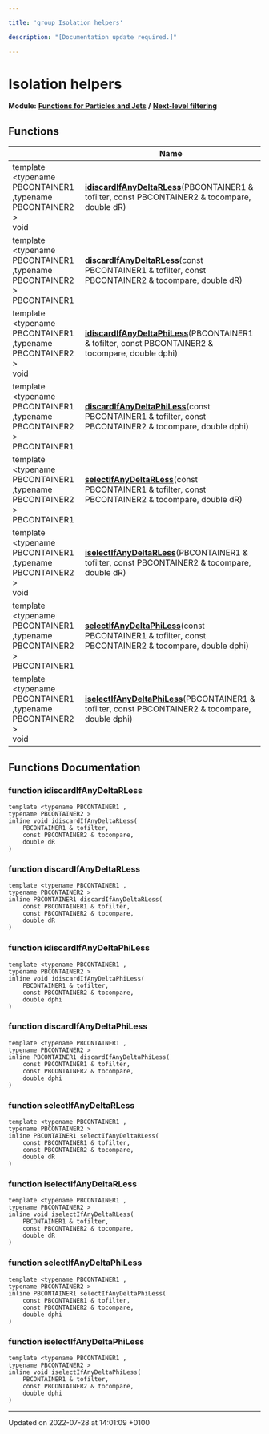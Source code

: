 ```yaml
---

title: 'group Isolation helpers'

description: "[Documentation update required.]"

---
```


# Isolation helpers

**Module:** **[Functions for Particles and Jets](http://example.org/modules/group__particlebaseutils/)** **/** **[Next-level filtering](http://example.org/modules/group__particlebaseutils__uberfilt/)**



## Functions

|                | Name           |
| -------------- | -------------- |
| template <typename PBCONTAINER1 ,typename PBCONTAINER2 \> <br>void | **[idiscardIfAnyDeltaRLess](http://example.org/modules/group__particlebaseutils__iso/#function-idiscardifanydeltarless)**(PBCONTAINER1 & tofilter, const PBCONTAINER2 & tocompare, double dR) |
| template <typename PBCONTAINER1 ,typename PBCONTAINER2 \> <br>PBCONTAINER1 | **[discardIfAnyDeltaRLess](http://example.org/modules/group__particlebaseutils__iso/#function-discardifanydeltarless)**(const PBCONTAINER1 & tofilter, const PBCONTAINER2 & tocompare, double dR) |
| template <typename PBCONTAINER1 ,typename PBCONTAINER2 \> <br>void | **[idiscardIfAnyDeltaPhiLess](http://example.org/modules/group__particlebaseutils__iso/#function-idiscardifanydeltaphiless)**(PBCONTAINER1 & tofilter, const PBCONTAINER2 & tocompare, double dphi) |
| template <typename PBCONTAINER1 ,typename PBCONTAINER2 \> <br>PBCONTAINER1 | **[discardIfAnyDeltaPhiLess](http://example.org/modules/group__particlebaseutils__iso/#function-discardifanydeltaphiless)**(const PBCONTAINER1 & tofilter, const PBCONTAINER2 & tocompare, double dphi) |
| template <typename PBCONTAINER1 ,typename PBCONTAINER2 \> <br>PBCONTAINER1 | **[selectIfAnyDeltaRLess](http://example.org/modules/group__particlebaseutils__iso/#function-selectifanydeltarless)**(const PBCONTAINER1 & tofilter, const PBCONTAINER2 & tocompare, double dR) |
| template <typename PBCONTAINER1 ,typename PBCONTAINER2 \> <br>void | **[iselectIfAnyDeltaRLess](http://example.org/modules/group__particlebaseutils__iso/#function-iselectifanydeltarless)**(PBCONTAINER1 & tofilter, const PBCONTAINER2 & tocompare, double dR) |
| template <typename PBCONTAINER1 ,typename PBCONTAINER2 \> <br>PBCONTAINER1 | **[selectIfAnyDeltaPhiLess](http://example.org/modules/group__particlebaseutils__iso/#function-selectifanydeltaphiless)**(const PBCONTAINER1 & tofilter, const PBCONTAINER2 & tocompare, double dphi) |
| template <typename PBCONTAINER1 ,typename PBCONTAINER2 \> <br>void | **[iselectIfAnyDeltaPhiLess](http://example.org/modules/group__particlebaseutils__iso/#function-iselectifanydeltaphiless)**(PBCONTAINER1 & tofilter, const PBCONTAINER2 & tocompare, double dphi) |


## Functions Documentation

### function idiscardIfAnyDeltaRLess

```
template <typename PBCONTAINER1 ,
typename PBCONTAINER2 >
inline void idiscardIfAnyDeltaRLess(
    PBCONTAINER1 & tofilter,
    const PBCONTAINER2 & tocompare,
    double dR
)
```


### function discardIfAnyDeltaRLess

```
template <typename PBCONTAINER1 ,
typename PBCONTAINER2 >
inline PBCONTAINER1 discardIfAnyDeltaRLess(
    const PBCONTAINER1 & tofilter,
    const PBCONTAINER2 & tocompare,
    double dR
)
```


### function idiscardIfAnyDeltaPhiLess

```
template <typename PBCONTAINER1 ,
typename PBCONTAINER2 >
inline void idiscardIfAnyDeltaPhiLess(
    PBCONTAINER1 & tofilter,
    const PBCONTAINER2 & tocompare,
    double dphi
)
```


### function discardIfAnyDeltaPhiLess

```
template <typename PBCONTAINER1 ,
typename PBCONTAINER2 >
inline PBCONTAINER1 discardIfAnyDeltaPhiLess(
    const PBCONTAINER1 & tofilter,
    const PBCONTAINER2 & tocompare,
    double dphi
)
```


### function selectIfAnyDeltaRLess

```
template <typename PBCONTAINER1 ,
typename PBCONTAINER2 >
inline PBCONTAINER1 selectIfAnyDeltaRLess(
    const PBCONTAINER1 & tofilter,
    const PBCONTAINER2 & tocompare,
    double dR
)
```


### function iselectIfAnyDeltaRLess

```
template <typename PBCONTAINER1 ,
typename PBCONTAINER2 >
inline void iselectIfAnyDeltaRLess(
    PBCONTAINER1 & tofilter,
    const PBCONTAINER2 & tocompare,
    double dR
)
```


### function selectIfAnyDeltaPhiLess

```
template <typename PBCONTAINER1 ,
typename PBCONTAINER2 >
inline PBCONTAINER1 selectIfAnyDeltaPhiLess(
    const PBCONTAINER1 & tofilter,
    const PBCONTAINER2 & tocompare,
    double dphi
)
```


### function iselectIfAnyDeltaPhiLess

```
template <typename PBCONTAINER1 ,
typename PBCONTAINER2 >
inline void iselectIfAnyDeltaPhiLess(
    PBCONTAINER1 & tofilter,
    const PBCONTAINER2 & tocompare,
    double dphi
)
```






-------------------------------

Updated on 2022-07-28 at 14:01:09 +0100
